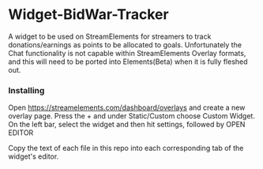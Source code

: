 # Widget-BidWar-Tracker
A widget to be used on StreamElements for streamers to track donations/earnings as points to be allocated to goals. Unfortunately the Chat functionality is not capable within StreamElements Overlay formats, and this will need to be ported into Elements(Beta) when it is fully fleshed out.

### Installing
Open https://streamelements.com/dashboard/overlays and create a new overlay page.
Press the + and under Static/Custom choose Custom Widget.
On the left bar, select the widget and then hit settings, followed by OPEN EDITOR

Copy the text of each file in this repo into each corresponding tab of the widget's editor.
